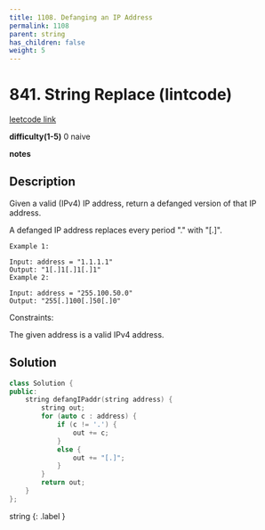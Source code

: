 ```yaml
---
title: 1108. Defanging an IP Address
permalink: 1108
parent: string
has_children: false
weight: 5
---
```

# 841. String Replace (lintcode)
[leetcode link](https://leetcode.com/problems/defanging-an-ip-address/)

**difficulty(1-5)** 
0 naive

**notes**   


## Description
Given a valid (IPv4) IP address, return a defanged version of that IP address.

A defanged IP address replaces every period "." with "[.]".

```
Example 1:

Input: address = "1.1.1.1"
Output: "1[.]1[.]1[.]1"
Example 2:

Input: address = "255.100.50.0"
Output: "255[.]100[.]50[.]0"
```

Constraints:

The given address is a valid IPv4 address.

## Solution
```c++
class Solution {
public:
    string defangIPaddr(string address) {
        string out;
        for (auto c : address) {
            if (c != '.') {
                out += c;
            }
            else {
                out += "[.]";
            }
        }
        return out;        
    }
};
```
string
{: .label }
